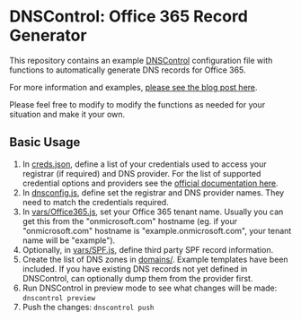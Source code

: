 # DNSControl: Office 365 Record Generator

This repository contains an example [DNSControl](https://stackexchange.github.io/dnscontrol/) configuration file with functions to automatically generate DNS records for Office 365.

For more information and examples, [please see the blog post here](https://gbe0.com/posts/hosting-domains/dnscontrol-office-365-record-generator/).

Please feel free to modify to modify the functions as needed for your situation and make it your own.

## Basic Usage

1. In [creds.json](creds.json), define a list of your credentials used to access your registrar (if required) and DNS provider. For the list of supported credential options and providers see the [official documentation here](https://stackexchange.github.io/dnscontrol/provider-list).
2. In [dnsconfig.js](dnsconfig.js), define set the registrar and DNS provider names. They need to match the credentials required.
3. In [vars/Office365.js](vars/Office365.js), set your Office 365 tenant name. Usually you can get this from the "onmicrosoft.com" hostname (eg. if your "onmicrosoft.com" hostname is "example.onmicrosoft.com", your tenant name will be "example").
4. Optionally, in [vars/SPF.js](vars/SPF.js), define third party SPF record information.
5. Create the list of DNS zones in [domains/](domains/). Example templates have been included. If you have existing DNS records not yet defined in DNSControl, can optionally dump them from the provider first.
6. Run DNSControl in preview mode to see what changes will be made: `dnscontrol preview`
7. Push the changes: `dnscontrol push`
